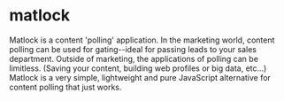 matlock
========

Matlock is a content 'polling' application. In the marketing world, content polling can be used for gating--ideal for passing leads to your sales department. Outside of marketing, the applications of polling can be limitless. (Saving your content, building web profiles or big data, etc...) Matlock is a very simple, lightweight and pure JavaScript alternative for content polling that just works. 
